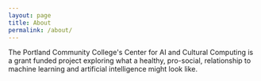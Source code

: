 ```yaml
---
layout: page
title: About
permalink: /about/
---
```


The Portland Community College's Center for AI and Cultural Computing is a grant funded project exploring what a healthy, pro-social, relationship to machine learning and artificial intelligence might look like.
